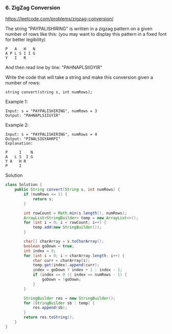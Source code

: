 ### 6. ZigZag Conversion
https://leetcode.com/problems/zigzag-conversion/

The string "PAYPALISHIRING" is written in a zigzag pattern on a given number of rows like this: (you may want to display this pattern in a fixed font for better legibility)
```
P   A   H   N
A P L S I I G
Y   I   R
```
And then read line by line: "PAHNAPLSIIGYIR"

Write the code that will take a string and make this conversion given a number of rows:
```
string convert(string s, int numRows);
```
Example 1:
```
Input: s = "PAYPALISHIRING", numRows = 3
Output: "PAHNAPLSIIGYIR"
```
Example 2:
```
Input: s = "PAYPALISHIRING", numRows = 4
Output: "PINALSIGYAHRPI"
Explanation:

P     I    N
A   L S  I G
Y A   H R
P     I
```

Solution

```java
class Solution {
    public String convert(String s, int numRows) {
        if (numRows == 1) {
            return s;
        }

        int rowCount = Math.min(s.length(), numRows);
        ArrayList<StringBuilder> temp = new ArrayList<>();
        for (int i = 0; i < rowCount; i++) {
            temp.add(new StringBuilder());
        }

        char[] charArray = s.toCharArray();
        boolean goDown = true;
        int index = 0;
        for (int i = 0; i < charArray.length; i++) {
            char curr = charArray[i];
            temp.get(index).append(curr);
            index = goDown ? index + 1 : index - 1;
            if (index == 0 || index == numRows - 1) {
                goDown = !goDown;
            }
        }

        StringBuilder res = new StringBuilder();
        for (StringBuilder sb : temp) {
            res.append(sb);
        }
        return res.toString();
    }
}
```